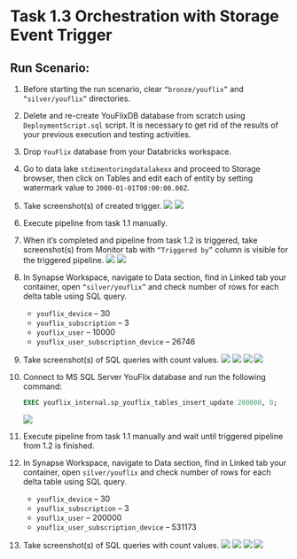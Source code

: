 # Task 1.3 Orchestration with Storage Event Trigger

## Run Scenario:

1. Before starting the run scenario, clear `“bronze/youflix”` and `“silver/youflix”` directories.
2. Delete and re-create YouFlixDB database from scratch using `DeploymentScript.sql` script. It is necessary to
   get rid of the results of your previous execution and testing activities.
3. Drop `YouFlix` database from your Databricks workspace.
4. Go to data lake `stdimentoringdatalakexx` and proceed to Storage browser, then click on Tables and edit
   each of entity by setting watermark value to `2000-01-01T00:00:00.00Z`.
5. Take screenshot(s) of created trigger.
   ![](./screenshots/linked-trigger-to-pipeline.png)
   ![](./screenshots/trigger-matching-files.png)

6. Execute pipeline from task 1.1 manually.
7. When it’s completed and pipeline from task 1.2 is triggered, take screenshot(s) from Monitor tab with
   `“Triggered by”` column is visible for the triggered pipeline.
   ![](./screenshots/databricks-pipeline.png)
   ![](./screenshots/pipeline-triggered.png)

8. In Synapse Workspace, navigate to Data section, find in Linked tab your container, open `“silver/youflix”` and
   check number of rows for each delta table using SQL query.
   - `youflix_device` – 30
   - `youflix_subscription` – 3
   - `youflix_user` – 10000
   - `youflix_user_subscription_device` – 26746
   
9. Take screenshot(s) of SQL queries with count values.
   ![](./screenshots/subscription-count-silver.png)
   ![](./screenshots/device-count-silver.png)
   ![](./screenshots/user-subscription-device-sount-silver.png)
   ![](./screenshots/user-count-silver.png) 

10. Connect to MS SQL Server YouFlix database and run the following command:
    ```sql
    EXEC youflix_internal.sp_youflix_tables_insert_update 200000, 0;
    ```
    ![](./screenshots/table-update.png)

11. Execute pipeline from task 1.1 manually and wait until triggered pipeline from 1.2 is finished.
12. In Synapse Workspace, navigate to Data section, find in Linked tab your container, open `silver/youflix` and
    check number of rows for each delta table using SQL query.
    - `youflix_device` – 30
    - `youflix_subscription` – 3
    - `youflix_user` – 200000
    - `youflix_user_subscription_device` – 531173

13. Take screenshot(s) of SQL queries with count values.
    ![](./screenshots/user-subscription-device-sount-upd.png)
    ![](./screenshots/device-count-upd.png)
    ![](./screenshots/subscription-count-upd.png)
    ![](./screenshots/user-count-upd.png)